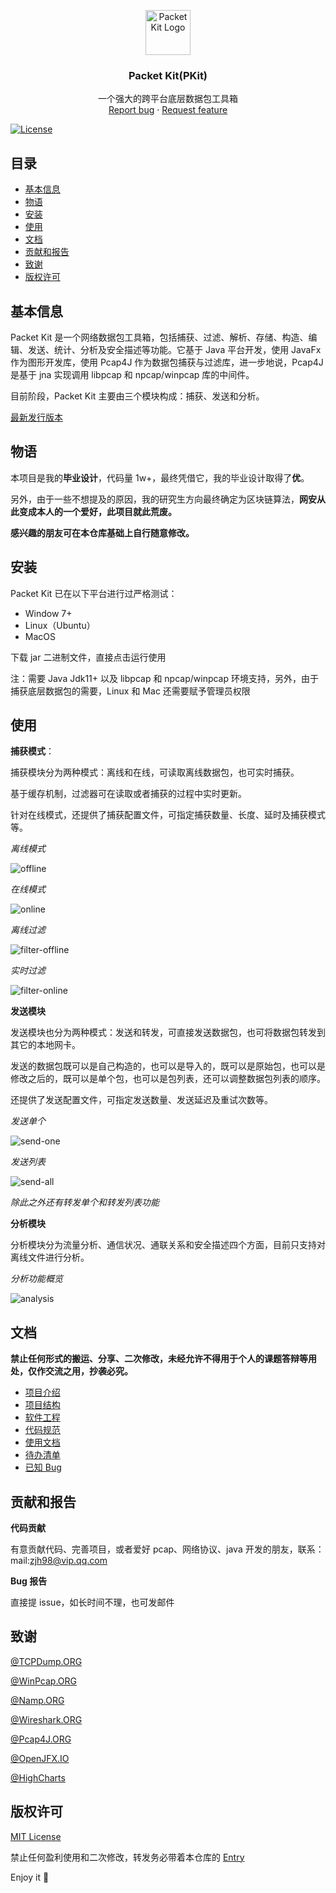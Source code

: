 <p align="center">
  <a href="https://github.com/1uvu/pkit" target="_blank">
    <img src="res/logo.png" alt="Packet Kit Logo" width=72 height=72>
  </a>
  <h3 align="center">Packet Kit(PKit)</h3>
  <p align="center">
    一个强大的跨平台底层数据包工具箱
    <br>
    <a href="https://github.com/1uvu/pkit/issues/new?template=bug.md">Report bug</a>
    ·
    <a href="https://github.com/1uvu/pkit/issues/new?template=feature.md&labels=feature">Request feature</a>
  </p></p>


[![License](res/README/_license-mit-blue.svg)](https://opensource.org/licenses/MIT)




## 目录

- [基本信息](#基本信息)
- [物语](#物语)
- [安装](#安装)
- [使用](#使用)
- [文档](#文档)
- [贡献和报告](#贡献和报告)
- [致谢](#致谢)
- [版权许可](#版权许可)

## 基本信息

Packet Kit 是一个网络数据包工具箱，包括捕获、过滤、解析、存储、构造、编辑、发送、统计、分析及安全描述等功能。它基于 Java 平台开发，使用 JavaFx 作为图形开发库，使用 Pcap4J 作为数据包捕获与过滤库，进一步地说，Pcap4J 是基于 jna 实现调用 libpcap 和 npcap/winpcap 库的中间件。

目前阶段，Packet Kit 主要由三个模块构成：捕获、发送和分析。

[最新发行版本](https://github.com/1uvu/PacketKit/releases)

## 物语

本项目是我的**毕业设计**，代码量 1w+，最终凭借它，我的毕业设计取得了**优**。

另外，由于一些不想提及的原因，我的研究生方向最终确定为区块链算法，**网安从此变成本人的一个爱好，此项目就此荒废。**

**感兴趣的朋友可在本仓库基础上自行随意修改。**

## 安装

Packet Kit 已在以下平台进行过严格测试：

- Window 7+
- Linux（Ubuntu）
- MacOS

下载 jar 二进制文件，直接点击运行使用

注：需要 Java Jdk11+ 以及 libpcap 和 npcap/winpcap 环境支持，另外，由于捕获底层数据包的需要，Linux 和 Mac 还需要赋予管理员权限

## 使用

**捕获模式**：

捕获模块分为两种模式：离线和在线，可读取离线数据包，也可实时捕获。

基于缓存机制，过滤器可在读取或者捕获的过程中实时更新。

针对在线模式，还提供了捕获配置文件，可指定捕获数量、长度、延时及捕获模式等。

*离线模式*

![offline](res/README/offline.gif)

*在线模式*

![online](res/README/online.gif)

*离线过滤*

![filter-offline](res/README/filter-offline.gif)

*实时过滤*

![filter-online](res/README/filter-online.gif)

**发送模块**

发送模块也分为两种模式：发送和转发，可直接发送数据包，也可将数据包转发到其它的本地网卡。

发送的数据包既可以是自己构造的，也可以是导入的，既可以是原始包，也可以是修改之后的，既可以是单个包，也可以是包列表，还可以调整数据包列表的顺序。

还提供了发送配置文件，可指定发送数量、发送延迟及重试次数等。

*发送单个*

![send-one](res/README/send-one.gif)

*发送列表*

![send-all](res/README/send-all.gif)

*除此之外还有转发单个和转发列表功能*

**分析模块**

分析模块分为流量分析、通信状况、通联关系和安全描述四个方面，目前只支持对离线文件进行分析。

*分析功能概览*

![analysis](res/README/analysis.gif)

## 文档

**禁止任何形式的搬运、分享、二次修改，未经允许不得用于个人的课题答辩等用处，仅作交流之用，抄袭必究。**

- [项目介绍](doc/project-introduce.pptx)
- [项目结构](doc/project-structure.txt)
- [软件工程](doc/xml)
- [代码规范](doc/code-structure.md)
- [使用文档](wiki)
- [待办清单](doc/todo.md)
- [已知 Bug](doc/bug.md)

## 贡献和报告

**代码贡献**

有意贡献代码、完善项目，或者爱好 pcap、网络协议、java 开发的朋友，联系：mail:zjh98@vip.qq.com

**Bug 报告**

直接提 issue，如长时间不理，也可发邮件

## 致谢

[@TCPDump.ORG](tcpdump.org)

[@WinPcap.ORG](winpcap.org)

[@Namp.ORG](namp.org)

[@Wireshark.ORG](wireshark.org)

[@Pcap4J.ORG](pcap4j.org)

[@OpenJFX.IO](openjfx.io)

[@HighCharts](https://www.highcharts.com.cn/)

## 版权许可

[MIT License](LICENSE.md)

禁止任何盈利使用和二次修改，转发务必带着本仓库的 [Entry](https://github.com/1uvu/PacketKit)

Enjoy it :metal:
